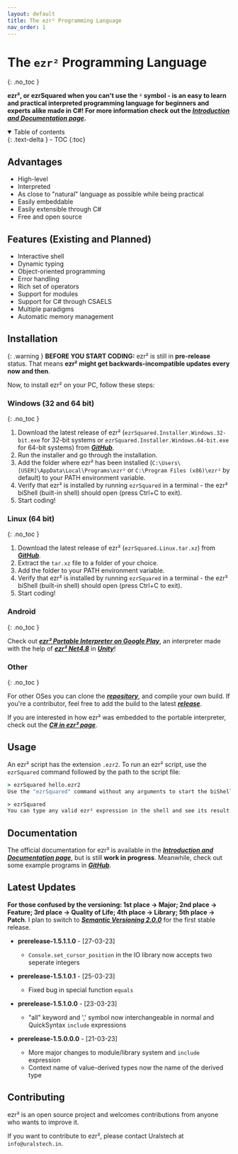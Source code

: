 ```yaml
---
layout: default
title: The ezr² Programming Language
nav_order: 1
---
```


# The `ezr²` Programming Language
{: .no_toc }

**ezr², or ezrSquared when you can't use the `²` symbol - is an easy to learn and practical interpreted programming language for beginners and experts alike made in C#!
For more information check out the [*Introduction and Documentation page*](https://uralstech.github.io/ezrSquared/Introduction).**

<details open markdown="block">
  <summary>
    Table of contents
  </summary>
  {: .text-delta }
- TOC
{:toc}
</details>

## Advantages

- High-level
- Interpreted
- As close to "natural" language as possible while being practical
- Easily embeddable
- Easily extensible through C#
- Free and open source

## Features (Existing and Planned)

- Interactive shell
- Dynamic typing
- Object-oriented programming
- Error handling
- Rich set of operators
- Support for modules
- Support for C# through CSAELS
- Multiple paradigms
- Automatic memory management

## Installation

{: .warning }
**BEFORE YOU START CODING:** ezr² is still in **pre-release** status. That means **ezr² might get backwards-incompatible updates every now and then**.

Now, to install ezr² on your PC, follow these steps:

### Windows (32 and 64 bit)
{: .no_toc }

1. Download the latest release of ezr² (`ezrSquared.Installer.Windows.32-bit.exe` for 32-bit systems or `ezrSquared.Installer.Windows.64-bit.exe` for 64-bit systems) from [***GitHub***](https://github.com/Uralstech/ezrSquared/releases).
2. Run the installer and go through the installation.
3. Add the folder where ezr² has been installed (`C:\Users\[USER]\AppData\Local\Programs\ezr²` or `C:\Program Files (x86)\ezr²` by default) to your PATH environment variable.
4. Verify that ezr² is installed by running `ezrSquared` in a terminal - the ezr² biShell (built-in shell) should open (press Ctrl+C to exit).
5. Start coding!

### Linux (64 bit)
{: .no_toc }

1. Download the latest release of ezr² (`ezrSquared.Linux.tar.xz`) from [***GitHub***](https://github.com/Uralstech/ezrSquared/releases).
2. Extract the `tar.xz` file to a folder of your choice.
3. Add the folder to your PATH environment variable.
4. Verify that ezr² is installed by running `ezrSquared` in a terminal - the ezr² biShell (built-in shell) should open (press Ctrl+C to exit).
5. Start coding!

### Android
{: .no_toc }

Check out [***ezr² Portable Interpreter on Google Play***](https://play.google.com/store/apps/details?id=com.Uralstech.ezrSquaredPortableInterpreter), an interpreter made with the help of
[***ezr² Net4.8***](https://github.com/Uralstech/ezrSquaredNet4.8) in [***Unity***](https://unity.com/)!

### Other
{: .no_toc }

For other OSes you can clone the [***repository***](https://github.com/Uralstech/ezrSquared/), and compile your own build. If you're a contributor, feel free to add the build to the latest [***release***](https://github.com/Uralstech/ezrSquared/releases).

If you are interested in how ezr² was embedded to the portable interpreter, check out the [***C# in ezr² page***](https://uralstech.github.io/ezrSquared/CSAELs).

## Usage

An ezr² script has the extension `.ezr2`. To run an ezr² script, use the `ezrSquared` command followed by the path to the script file:

```cmd
> ezrSquared hello.ezr2
Use the "ezrSquared" command without any arguments to start the biShell:

> ezrSquared
You can type any valid ezr² expression in the shell and see its result.
```

## Documentation
The official documentation for ezr² is available in the [***Introduction and Documentation page***](https://uralstech.github.io/ezrSquared/Introduction), but is still **work in progress**.
Meanwhile, check out some example programs in [***GitHub***](https://github.com/Uralstech/ezrSquared/tree/master/Tests).

## Latest Updates
**For those confused by the versioning: 1st place -> Major; 2nd place -> Feature; 3rd place -> Quality of Life; 4th place -> Library; 5th place -> Patch**. I plan to switch to [***Semantic Versioning 2.0.0***](https://semver.org/) for the first stable release.

* **prerelease-1.5.1.1.0** - [27-03-23]
    * `Console.set_cursor_position` in the IO library now accepts two seperate integers

* **prerelease-1.5.1.0.1** - [25-03-23]
    * Fixed bug in special function `equals`

* **prerelease-1.5.1.0.0** - [23-03-23]
    * "all" keyword and ',' symbol now interchangeable in normal and QuickSyntax `include` expressions

* **prerelease-1.5.0.0.0** - [21-03-23]
    * More major changes to module/library system and `include` expression
    * Context name of value-derived types now the name of the derived type

## Contributing
ezr² is an open source project and welcomes contributions from anyone who wants to improve it.

If you want to contribute to ezr², please contact Uralstech at `info@uralstech.in`.
